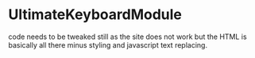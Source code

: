 # UltimateKeyboardModule

code needs to be tweaked still as the site does not work but the HTML is basically all there minus styling and javascript text replacing.
